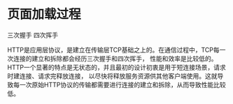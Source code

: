 # 页面加载过程

三次握手 四次挥手

HTTP是应用层协议，是建立在传输层TCP基础之上的。在通信过程中，TCP每一次连接的建立和拆除都会经历三次握手和四次挥手，
性能和效率是比较低的。HTTP一个显著的特点是无状态的，并且最初的设计初衷是用于短连接场景，请求时建连接、请求完释放连接，
以尽快将释放服务资源供其他客户端使用。这就导致每一次原始HTTP协议的传输都需要进行连接的建立和拆除，从而导致性能比较低。